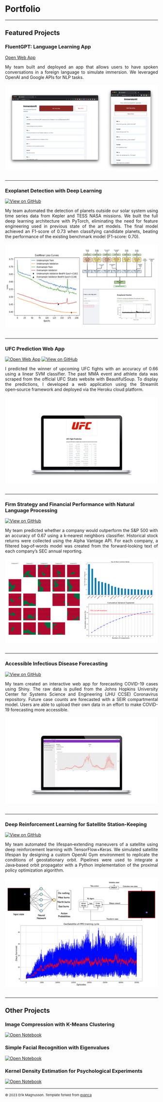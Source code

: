 # Portfolio

---
## Featured Projects

### FluentGPT: Language Learning App

[Open Web App](https://fluent-gpt.com/)
<!-- [![View on GitHub](https://img.shields.io/badge/GitHub-View_on_GitHub-blue?logo=GitHub)](https://github.com/emagnusson88/exoplanet_st) -->

<div style="text-align: justify">My team built and deployed an app that allows users to have spoken conversations in a foreign language to simulate immersion. We leveraged OpenAI and Google APIs for NLP tasks.
</div>
<br>
<center><img src="images/fluent-gpt.png"/></center>
<br>

---
### Exoplanet Detection with Deep Learning

<!-- [![Open Web App](https://img.shields.io/badge/Heroku-Open_Web_App-blue?logo=Heroku)](https://ufc-prediction.herokuapp.com/) -->
[![View on GitHub](https://img.shields.io/badge/GitHub-View_on_GitHub-blue?logo=GitHub)](https://github.com/emagnusson88/exoplanet_st)

<div style="text-align: justify">My team automated the detection of planets outside our solar system using time series data from Kepler and TESS NASA missions. We built the full deep learning architecture with PyTorch, eliminating the need for feature engineering used in previous state of the art models. The final model achieved an F1-score of 0.73 when classifying candidate planets, beating the performance of the existing benchmark model (F1-score: 0.70).
</div>
<br>
<center><img src="images/Exoplanet.png"/></center>
<br>

---
### UFC Prediction Web App

[![Open Web App](https://img.shields.io/badge/Heroku-Open_Web_App-blue?logo=Heroku)](https://ufc-prediction.herokuapp.com/)
[![View on GitHub](https://img.shields.io/badge/GitHub-View_on_GitHub-blue?logo=GitHub)](https://github.com/emagnusson88/UFC-Prediction)

<div style="text-align: justify">I predicted the winner of upcoming UFC fights with an accuracy of 0.66 using a linear SVM classifier. The past MMA event and athlete data was scraped from the official UFC Stats website with BeautifulSoup. To display the predictions, I developed a web application using the Streamlit open‑source framework and deployed via the Heroku cloud platform.
</div>
<br>
<center><img src="images/ufc-webapp.png"/></center>
<br>

---
### Firm Strategy and Financial Performance with Natural Language Processing

[![View on GitHub](https://img.shields.io/badge/GitHub-View_on_GitHub-blue?logo=GitHub)](https://github.com/emagnusson88/firm-strategy-nlp)

<div style="text-align: justify">My team predicted whether a company would outperform the S&P 500 with an accuracy of 0.67 using a k‑nearest neighbors classifier. Historical stock returns were collected using the Alpha Vantage API. For each company, a filtered bag‑of‑words model was created from the forward‑looking text of each company’s SEC annual reporting.</div>
<br>
<center><img src="images/nlp-collage.png"></center>
<br>

---
### Accessible Infectious Disease Forecasting

[![View on GitHub](https://img.shields.io/badge/GitHub-View_on_GitHub-blue?logo=GitHub)](https://github.com/emagnusson88/infectious-disease)

<div style="text-align: justify">My team created an interactive web app for forecasting COVID-19 cases using Shiny. The raw data is pulled from the Johns Hopkins University Center for Systems Science and Engineering (JHU CCSE) Coronavirus repository. Future case counts are forecasted with a SEIR compartmental model. Users are able to upload their own data in an effort to make COVID-19 forecasting more accessible.</div>
<br>
<center><img src="images/covid-shiny-webapp.png"></center>
<br>

---
### Deep Reinforcement Learning for Satellite Station-Keeping

[![View on GitHub](https://img.shields.io/badge/GitHub-View_on_GitHub-blue?logo=GitHub)](https://github.com/emagnusson88/geo-sk-rl)

<div style="text-align: justify">My team automated the lifespan‑extending maneuvers of a satellite using deep reinforcement learning with TensorFlow+Keras. We simulated satellite lifespan by designing a custom OpenAI Gym environment to replicate the conditions of geostationary orbit. Pipelines were used to integrate a Java‑based orbit propagator with a Python implementation of the proximal policy optimization algorithm.</div>
<br>
<center><img src="images/geo-collage.png"/></center>
<br>

---
## Other Projects

### Image Compression with K-Means Clustering

[![Open Notebook](https://img.shields.io/badge/Jupyter-Open_Notebook-blue?logo=Jupyter)](pdf/HW1_Code.html)

### Simple Facial Recognition with Eigenvalues

[![Open Notebook](https://img.shields.io/badge/Jupyter-Open_Notebook-blue?logo=Jupyter)](pdf/HW2_Code.html)

### Kernel Density Estimation for Psychological Experiments

[![Open Notebook](https://img.shields.io/badge/Jupyter-Open_Notebook-blue?logo=Jupyter)](pdf/HW3_Code.html)

---
<p style="font-size:11px">© 2023 Erik Magnusson. Template forked from <a href="https://github.com/evanca/quick-portfolio">evanca</a></p>
<!-- Remove above link if you don't want to attibute -->
